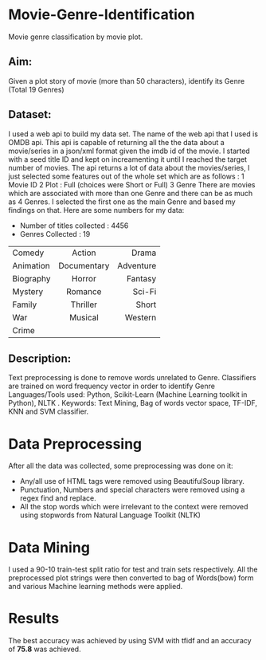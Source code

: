 # Movie-Genre-Identification
Movie genre classification by movie plot.
## Aim: 
Given a plot story of movie (more than 50 characters), identify its Genre (Total 19 Genres)
## Dataset: 
I used a web api to build my data set. The name of the web api that I used is OMDB api. This api is capable of returning all the the data about a movie/series in a json/xml format given the imdb id of the movie. I started with a seed title ID and kept on increamenting it until I reached the target number of movies.
The api returns a lot of data about the movies/series, I just selected some features out of the whole set which are as follows :
1 Movie ID
2 Plot : Full (choices were Short or Full)
3 Genre
There are movies which are associated with more than one Genre and there can be as much as 4 Genres. I selected the first one as the main Genre and based my findings on that.
Here are some numbers for my data:
* Number of titles collected : 4456
* Genres Collected : 19


|               |               |       |
| ------------- |:-------------:| -----:|
| Comedy      | Action        | Drama |
| Animation   | Documentary   | Adventure |
| Biography   | Horror        | Fantasy |
| Mystery     | Romance       | Sci-Fi |
| Family      | Thriller      | Short |
| War         | Musical       | Western |
| Crime        |              |       | 

## Description: 
Text preprocessing is done to remove words unrelated to Genre. 
Classifiers are trained on word frequency vector in order to identify Genre 
Languages/Tools used: Python, Scikit-Learn (Machine Learning toolkit in Python), NLTK .
Keywords: Text Mining, Bag of words vector space, TF-IDF, KNN and SVM classifier.

Data Preprocessing
==================

After all the data was collected, some preprocessing was done on it:

* Any/all use of HTML tags were removed using BeautifulSoup library.
* Punctuation, Numbers and special characters were removed using a regex find and replace.
* All the stop words which were irrelevant to the context were removed using stopwords from Natural Language Toolkit (NLTK)


Data Mining
===========

I used a 90-10 train-test split ratio for test and train sets respectively.
All the preprocessed plot strings were then converted to bag of
Words(bow) form and various Machine learning methods were applied.

Results
===========
The best accuracy was achieved by using SVM with tfidf and an accuracy of **75.8** was achieved.





